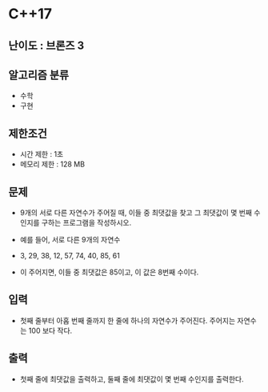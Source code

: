 # C++17

## 난이도 : 브론즈 3

## 알고리즘 분류
  - 수학
  - 구현

## 제한조건
  - 시간 제한 : 1초
  - 메모리 제한 : 128 MB

## 문제
  - 9개의 서로 다른 자연수가 주어질 때, 이들 중 최댓값을 찾고 그 최댓값이 몇 번째 수인지를 구하는 프로그램을 작성하시오.

  - 예를 들어, 서로 다른 9개의 자연수

  - 3, 29, 38, 12, 57, 74, 40, 85, 61

  - 이 주어지면, 이들 중 최댓값은 85이고, 이 값은 8번째 수이다.

## 입력
  - 첫째 줄부터 아홉 번째 줄까지 한 줄에 하나의 자연수가 주어진다. 주어지는 자연수는 100 보다 작다.

## 출력
  - 첫째 줄에 최댓값을 출력하고, 둘째 줄에 최댓값이 몇 번째 수인지를 출력한다.
